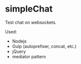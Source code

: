 # simpleChat
Test chat on websockets.

Used:
 - Nodejs
 - Gulp (autoprefixer, concat, etc.)
 - jQuery
 - mediator pattern
